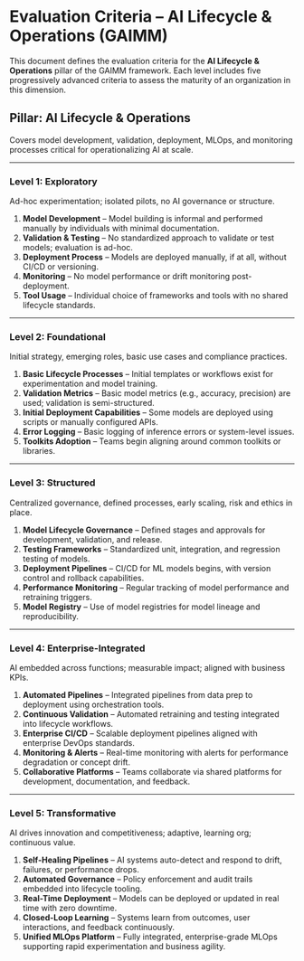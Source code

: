# Evaluation Criteria – AI Lifecycle & Operations (GAIMM)

This document defines the evaluation criteria for the **AI Lifecycle & Operations** pillar of the GAIMM framework. Each level includes five progressively advanced criteria to assess the maturity of an organization in this dimension.

## Pillar: AI Lifecycle & Operations

Covers model development, validation, deployment, MLOps, and monitoring processes critical for operationalizing AI at scale.

---

### Level 1: Exploratory

Ad-hoc experimentation; isolated pilots, no AI governance or structure.

1. **Model Development** – Model building is informal and performed manually by individuals with minimal documentation.
2. **Validation & Testing** – No standardized approach to validate or test models; evaluation is ad-hoc.
3. **Deployment Process** – Models are deployed manually, if at all, without CI/CD or versioning.
4. **Monitoring** – No model performance or drift monitoring post-deployment.
5. **Tool Usage** – Individual choice of frameworks and tools with no shared lifecycle standards.

---

### Level 2: Foundational

Initial strategy, emerging roles, basic use cases and compliance practices.

1. **Basic Lifecycle Processes** – Initial templates or workflows exist for experimentation and model training.
2. **Validation Metrics** – Basic model metrics (e.g., accuracy, precision) are used; validation is semi-structured.
3. **Initial Deployment Capabilities** – Some models are deployed using scripts or manually configured APIs.
4. **Error Logging** – Basic logging of inference errors or system-level issues.
5. **Toolkits Adoption** – Teams begin aligning around common toolkits or libraries.

---

### Level 3: Structured

Centralized governance, defined processes, early scaling, risk and ethics in place.

1. **Model Lifecycle Governance** – Defined stages and approvals for development, validation, and release.
2. **Testing Frameworks** – Standardized unit, integration, and regression testing of models.
3. **Deployment Pipelines** – CI/CD for ML models begins, with version control and rollback capabilities.
4. **Performance Monitoring** – Regular tracking of model performance and retraining triggers.
5. **Model Registry** – Use of model registries for model lineage and reproducibility.

---

### Level 4: Enterprise-Integrated

AI embedded across functions; measurable impact; aligned with business KPIs.

1. **Automated Pipelines** – Integrated pipelines from data prep to deployment using orchestration tools.
2. **Continuous Validation** – Automated retraining and testing integrated into lifecycle workflows.
3. **Enterprise CI/CD** – Scalable deployment pipelines aligned with enterprise DevOps standards.
4. **Monitoring & Alerts** – Real-time monitoring with alerts for performance degradation or concept drift.
5. **Collaborative Platforms** – Teams collaborate via shared platforms for development, documentation, and feedback.

---

### Level 5: Transformative

AI drives innovation and competitiveness; adaptive, learning org; continuous value.

1. **Self-Healing Pipelines** – AI systems auto-detect and respond to drift, failures, or performance drops.
2. **Automated Governance** – Policy enforcement and audit trails embedded into lifecycle tooling.
3. **Real-Time Deployment** – Models can be deployed or updated in real time with zero downtime.
4. **Closed-Loop Learning** – Systems learn from outcomes, user interactions, and feedback continuously.
5. **Unified MLOps Platform** – Fully integrated, enterprise-grade MLOps supporting rapid experimentation and business agility.


